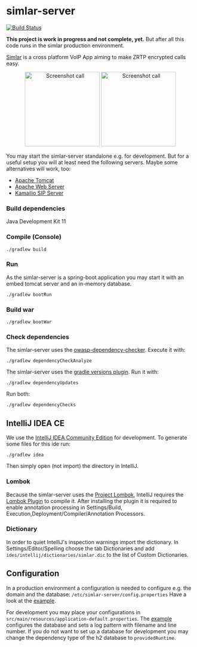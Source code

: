 simlar-server
==============

[![Build Status](https://travis-ci.org/simlar/simlar-server.svg?branch=master)](https://travis-ci.org/simlar/simlar-server)


**This project is work in progress and not complete, yet.**
But after all this code runs in the simlar production environment.


[Simlar](https://www.simlar.org) is a cross platform VoIP App aiming to make ZRTP encrypted calls easy.

<!--suppress HtmlUnknownAttribute -->
<div id="screenshots" align="center">
<img src="https://www.simlar.org/press/screenshots/Android/en/talking-to-so.png" alt="Screenshot call" text-align="center" width="200" margin="15">
<img src="https://www.simlar.org/press/screenshots/iOS/ongoing_call.png" alt="Screenshot call" text-align="center" width="200">
</div>

You may start the simlar-server standalone e.g. for development.
But for a useful setup you will at least need the following servers.
Maybe some alternatives will work, too:
* [Apache Tomcat](https://tomcat.apache.org/)
* [Apache Web Server](https://httpd.apache.org/)
* [Kamailio SIP Server](https://www.kamailio.org/)


### Build dependencies ###
Java Development Kit 11

### Compile (Console) ###
```
./gradlew build
```

### Run ###
As the simlar-server is a spring-boot application you may start it with an embed tomcat server and an in-memory database.
```
./gradlew bootRun
```

### Build war ###
```
./gradlew bootWar
```

### Check dependencies ###
The simlar-server uses the [owasp-dependency-checker](https://www.owasp.org/index.php/OWASP_Dependency_Check). Execute it with:
```
./gradlew dependencyCheckAnalyze
```
The simlar-server uses the [gradle versions plugin](https://github.com/ben-manes/gradle-versions-plugin). Run it with:
```
./gradlew dependencyUpdates
```
Run both:
```
./gradlew dependencyChecks
```

## IntelliJ IDEA CE ##
We use the [IntelliJ IDEA Community Edition](https://www.jetbrains.com/idea/) for development.
To generate some files for this ide run:
```
./gradlew idea
```
Then simply open (not import) the directory in IntelliJ.

### Lombok
Because the simlar-server uses the [Project Lombok](https://projectlombok.org/), IntelliJ requires the [Lombok Plugin](https://plugins.jetbrains.com/plugin/6317-lombok-plugin) to compile it.
After installing the plugin it is required to enable annotation processing in Settings/Build, Execution,Deployment/Compiler/Annotation Processors.

### Dictionary ###
In order to quiet IntelliJ's inspection warnings import the dictionary.
In Settings/Editor/Spelling choose the tab Dictionaries and add ```ides/intellij/dictionaries/simlar.dic``` to the list of Custom Dictionaries.

## Configuration
In a production environment a configuration is needed to configure e.g. the domain and the database: ```/etc/simlar-server/config.properties```
Have a look at the [example](examples/config.properties).

For development you may place your configurations in ```src/main/resources/application-default.properties```.
The [example](examples/application-default.properties) configures the database and sets a log pattern with filename and line number.
If you do not want to set up a database for development you may change the dependency type of the h2 database to ```providedRuntime```.
